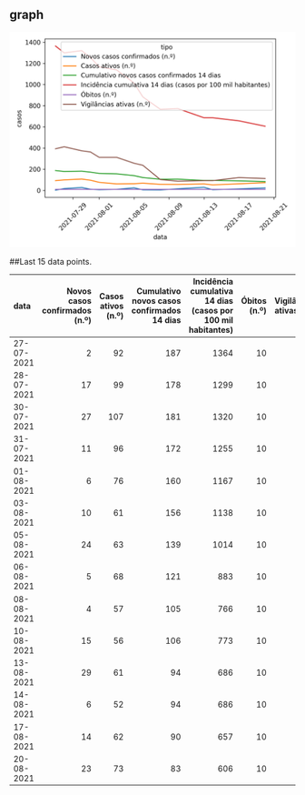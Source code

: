 ## graph

![](time-series.png)

##Last 15 data points.

| data       |   Novos casos confirmados (n.º) |   Casos ativos (n.º) |   Cumulativo novos casos confirmados 14 dias |   Incidência cumulativa 14 dias (casos por 100 mil habitantes) |   Óbitos (n.º) |   Vigilâncias ativas (n.º) |
|:-----------|--------------------------------:|---------------------:|---------------------------------------------:|---------------------------------------------------------------:|---------------:|---------------------------:|
| 27-07-2021 |                               2 |                   92 |                                          187 |                                                           1364 |             10 |                        393 |
| 28-07-2021 |                              17 |                   99 |                                          178 |                                                           1299 |             10 |                        412 |
| 30-07-2021 |                              27 |                  107 |                                          181 |                                                           1320 |             10 |                        374 |
| 31-07-2021 |                              11 |                   96 |                                          172 |                                                           1255 |             10 |                        363 |
| 01-08-2021 |                               6 |                   76 |                                          160 |                                                           1167 |             10 |                        312 |
| 03-08-2021 |                              10 |                   61 |                                          156 |                                                           1138 |             10 |                        312 |
| 05-08-2021 |                              24 |                   63 |                                          139 |                                                           1014 |             10 |                        256 |
| 06-08-2021 |                               5 |                   68 |                                          121 |                                                            883 |             10 |                        237 |
| 08-08-2021 |                               4 |                   57 |                                          105 |                                                            766 |             10 |                        102 |
| 10-08-2021 |                              15 |                   56 |                                          106 |                                                            773 |             10 |                         87 |
| 13-08-2021 |                              29 |                   61 |                                           94 |                                                            686 |             10 |                         92 |
| 14-08-2021 |                               6 |                   52 |                                           94 |                                                            686 |             10 |                         92 |
| 17-08-2021 |                              14 |                   62 |                                           90 |                                                            657 |             10 |                        121 |
| 20-08-2021 |                              23 |                   73 |                                           83 |                                                            606 |             10 |                        112 |